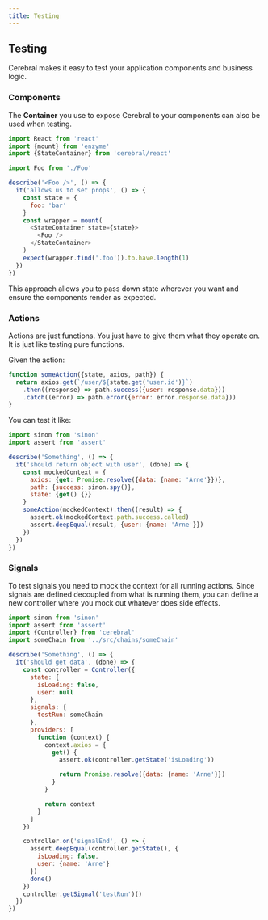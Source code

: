 ```yaml
---
title: Testing
---
```


## Testing

Cerebral makes it easy to test your application components and business logic.

### Components
The **Container** you use to expose Cerebral to your components can also be used when testing.

```js
import React from 'react'
import {mount} from 'enzyme'
import {StateContainer} from 'cerebral/react'

import Foo from './Foo'

describe('<Foo />', () => {
  it('allows us to set props', () => {
    const state = {
      foo: 'bar'
    }
    const wrapper = mount(
      <StateContainer state={state}>
        <Foo />
      </StateContainer>
    )
    expect(wrapper.find('.foo')).to.have.length(1)
  })
})
```

This approach allows you to pass down state wherever you want and ensure the components render as expected.

### Actions
Actions are just functions. You just have to give them what they operate on. It is just like testing pure functions.

Given the action:
```js
function someAction({state, axios, path}) {
  return axios.get(`/user/${state.get('user.id')}`)
    .then((response) => path.success({user: response.data}))
    .catch((error) => path.error({error: error.response.data}))
}
```

You can test it like:

```js
import sinon from 'sinon'
import assert from 'assert'

describe('Something', () => {
  it('should return object with user', (done) => {
    const mockedContext = {
      axios: {get: Promise.resolve({data: {name: 'Arne'}})},
      path: {success: sinon.spy()},
      state: {get() {}}
    }
    someAction(mockedContext).then((result) => {
      assert.ok(mockedContext.path.success.called)
      assert.deepEqual(result, {user: {name: 'Arne'}})
    })
  })
})
```

### Signals
To test signals you need to mock the context for all running actions. Since signals are defined decoupled from what is running them, you can define a new controller where you mock out whatever does side effects.

```js
import sinon from 'sinon'
import assert from 'assert'
import {Controller} from 'cerebral'
import someChain from '../src/chains/someChain'

describe('Something', () => {
  it('should get data', (done) => {
    const controller = Controller({
      state: {
        isLoading: false,
        user: null
      },
      signals: {
        testRun: someChain
      },
      providers: [
        function (context) {
          context.axios = {
            get() {
              assert.ok(controller.getState('isLoading'))

              return Promise.resolve({data: {name: 'Arne'}})
            }
          }

          return context
        }
      ]
    })

    controller.on('signalEnd', () => {
      assert.deepEqual(controller.getState(), {
        isLoading: false,
        user: {name: 'Arne'}
      })
      done()
    })
    controller.getSignal('testRun')()
  })
})
```
